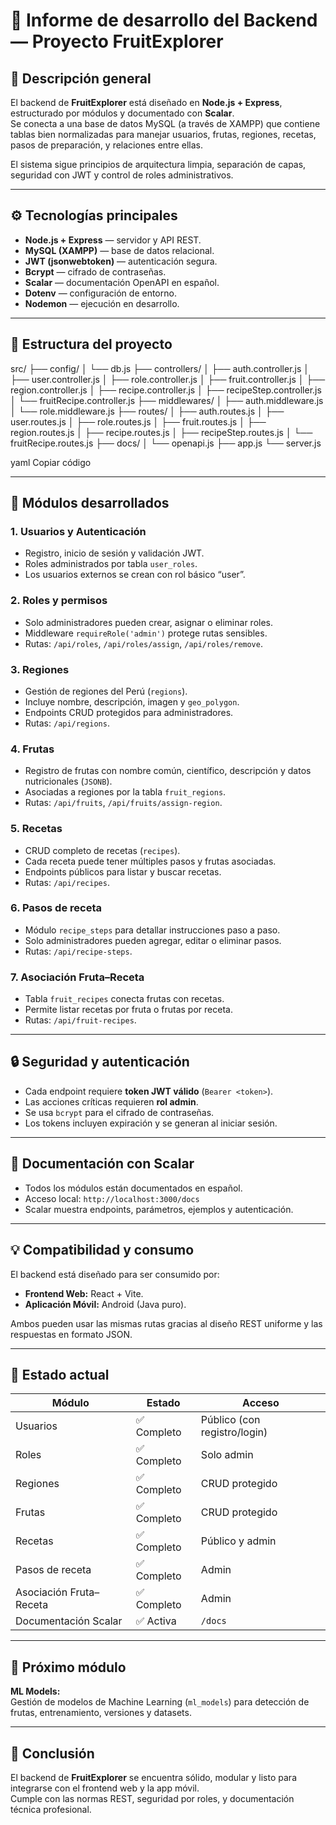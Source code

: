 # 🧠 Informe de desarrollo del Backend — Proyecto FruitExplorer

## 📘 Descripción general
El backend de **FruitExplorer** está diseñado en **Node.js + Express**, estructurado por módulos y documentado con **Scalar**.  
Se conecta a una base de datos MySQL (a través de XAMPP) que contiene tablas bien normalizadas para manejar usuarios, frutas, regiones, recetas, pasos de preparación, y relaciones entre ellas.

El sistema sigue principios de arquitectura limpia, separación de capas, seguridad con JWT y control de roles administrativos.

---

## ⚙️ Tecnologías principales
- **Node.js + Express** — servidor y API REST.  
- **MySQL (XAMPP)** — base de datos relacional.  
- **JWT (jsonwebtoken)** — autenticación segura.  
- **Bcrypt** — cifrado de contraseñas.  
- **Scalar** — documentación OpenAPI en español.  
- **Dotenv** — configuración de entorno.  
- **Nodemon** — ejecución en desarrollo.  

---

## 🧩 Estructura del proyecto

src/
├── config/
│ └── db.js
├── controllers/
│ ├── auth.controller.js
│ ├── user.controller.js
│ ├── role.controller.js
│ ├── fruit.controller.js
│ ├── region.controller.js
│ ├── recipe.controller.js
│ ├── recipeStep.controller.js
│ └── fruitRecipe.controller.js
├── middlewares/
│ ├── auth.middleware.js
│ └── role.middleware.js
├── routes/
│ ├── auth.routes.js
│ ├── user.routes.js
│ ├── role.routes.js
│ ├── fruit.routes.js
│ ├── region.routes.js
│ ├── recipe.routes.js
│ ├── recipeStep.routes.js
│ └── fruitRecipe.routes.js
├── docs/
│ └── openapi.js
├── app.js
└── server.js

yaml
Copiar código

---

## 👥 Módulos desarrollados

### 1. Usuarios y Autenticación
- Registro, inicio de sesión y validación JWT.  
- Roles administrados por tabla `user_roles`.  
- Los usuarios externos se crean con rol básico “user”.

### 2. Roles y permisos
- Solo administradores pueden crear, asignar o eliminar roles.  
- Middleware `requireRole('admin')` protege rutas sensibles.  
- Rutas: `/api/roles`, `/api/roles/assign`, `/api/roles/remove`.

### 3. Regiones
- Gestión de regiones del Perú (`regions`).  
- Incluye nombre, descripción, imagen y `geo_polygon`.  
- Endpoints CRUD protegidos para administradores.  
- Rutas: `/api/regions`.

### 4. Frutas
- Registro de frutas con nombre común, científico, descripción y datos nutricionales (`JSONB`).  
- Asociadas a regiones por la tabla `fruit_regions`.  
- Rutas: `/api/fruits`, `/api/fruits/assign-region`.

### 5. Recetas
- CRUD completo de recetas (`recipes`).  
- Cada receta puede tener múltiples pasos y frutas asociadas.  
- Endpoints públicos para listar y buscar recetas.  
- Rutas: `/api/recipes`.

### 6. Pasos de receta
- Módulo `recipe_steps` para detallar instrucciones paso a paso.  
- Solo administradores pueden agregar, editar o eliminar pasos.  
- Rutas: `/api/recipe-steps`.

### 7. Asociación Fruta–Receta
- Tabla `fruit_recipes` conecta frutas con recetas.  
- Permite listar recetas por fruta o frutas por receta.  
- Rutas: `/api/fruit-recipes`.

---

## 🔒 Seguridad y autenticación
- Cada endpoint requiere **token JWT válido** (`Bearer <token>`).  
- Las acciones críticas requieren **rol admin**.  
- Se usa `bcrypt` para el cifrado de contraseñas.  
- Los tokens incluyen expiración y se generan al iniciar sesión.

---

## 📘 Documentación con Scalar
- Todos los módulos están documentados en español.  
- Acceso local: `http://localhost:3000/docs`  
- Scalar muestra endpoints, parámetros, ejemplos y autenticación.

---

## 💡 Compatibilidad y consumo
El backend está diseñado para ser consumido por:
- **Frontend Web:** React + Vite.  
- **Aplicación Móvil:** Android (Java puro).  

Ambos pueden usar las mismas rutas gracias al diseño REST uniforme y las respuestas en formato JSON.

---

## 🧱 Estado actual
| Módulo | Estado | Acceso |
|--------|---------|--------|
| Usuarios | ✅ Completo | Público (con registro/login) |
| Roles | ✅ Completo | Solo admin |
| Regiones | ✅ Completo | CRUD protegido |
| Frutas | ✅ Completo | CRUD protegido |
| Recetas | ✅ Completo | Público y admin |
| Pasos de receta | ✅ Completo | Admin |
| Asociación Fruta–Receta | ✅ Completo | Admin |
| Documentación Scalar | ✅ Activa | `/docs` |

---

## 🚀 Próximo módulo
**ML Models:**  
Gestión de modelos de Machine Learning (`ml_models`) para detección de frutas, entrenamiento, versiones y datasets.

---

## 📍 Conclusión
El backend de **FruitExplorer** se encuentra sólido, modular y listo para integrarse con el frontend web y la app móvil.  
Cumple con las normas REST, seguridad por roles, y documentación técnica profesional.